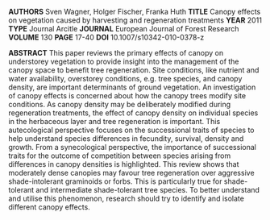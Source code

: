 **AUTHORS** Sven Wagner, Holger Fischer, Franka Huth
**TITLE** Canopy effects on vegetation caused by harvesting and regeneration treatments
**YEAR** 2011
**TYPE** Journal Arcitle
**JOURNAL** European Journal of Forest Research
**VOLUME** 130
**PAGE** 17-40
**DOI** 10.1007/s10342-010-0378-z

**ABSTRACT**
This paper reviews the primary effects of canopy on understorey vegetation to provide insight into the management of the canopy space to benefit tree regeneration. Site conditions, like nutrient and water availability, overstorey conditions, e.g. tree species, and canopy density, are important determinants of ground vegetation. An investigation of canopy effects is concerned about how the canopy trees modify site conditions. As canopy density may be deliberately modified during regeneration treatments, the effect of canopy density on individual species in the herbaceous layer and tree regeneration is important. This autecological perspective focuses on the successional traits of species to help understand species differences in fecundity, survival, density and growth. From a synecological perspective, the importance of successional traits for the outcome of competition between species arising from differences in canopy densities is highlighted. This review shows that moderately dense canopies may favour tree regeneration over aggressive shade-intolerant graminoids or forbs. This is particularly true for shade-tolerant and intermediate shade-tolerant tree species. To better understand and utilise this phenomenon, research should try to identify and isolate different canopy effects.